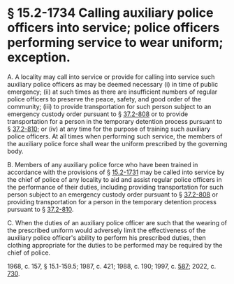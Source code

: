 # § 15.2-1734 Calling auxiliary police officers into service; police officers performing service to wear uniform; exception.

<p>A. A locality may call into service or provide for calling into service such auxiliary police officers as may be deemed necessary (i) in time of public emergency; (ii) at such times as there are insufficient numbers of regular police officers to preserve the peace, safety, and good order of the community; (iii) to provide transportation for such person subject to an emergency custody order pursuant to § <a href='/vacode/37.2-808/'>37.2-808</a> or to provide transportation for a person in the temporary detention process pursuant to § <a href='/vacode/37.2-810/'>37.2-810</a>; or (iv) at any time for the purpose of training such auxiliary police officers. At all times when performing such service, the members of the auxiliary police force shall wear the uniform prescribed by the governing body.</p><p>B. Members of any auxiliary police force who have been trained in accordance with the provisions of § <a href='/vacode/15.2-1731/'>15.2-1731</a> may be called into service by the chief of police of any locality to aid and assist regular police officers in the performance of their duties, including providing transportation for such person subject to an emergency custody order pursuant to § <a href='/vacode/37.2-808/'>37.2-808</a> or providing transportation for a person in the temporary detention process pursuant to § <a href='/vacode/37.2-810/'>37.2-810</a>.</p><p>C. When the duties of an auxiliary police officer are such that the wearing of the prescribed uniform would adversely limit the effectiveness of the auxiliary police officer's ability to perform his prescribed duties, then clothing appropriate for the duties to be performed may be required by the chief of police.</p><p>1968, c. 157, § 15.1-159.5; 1987, c. 421; 1988, c. 190; 1997, c. <a href='http://lis.virginia.gov/cgi-bin/legp604.exe?971+ful+CHAP0587'>587</a>; 2022, c. <a href='http://lis.virginia.gov/cgi-bin/legp604.exe?221+ful+CHAP0730'>730</a>.</p>